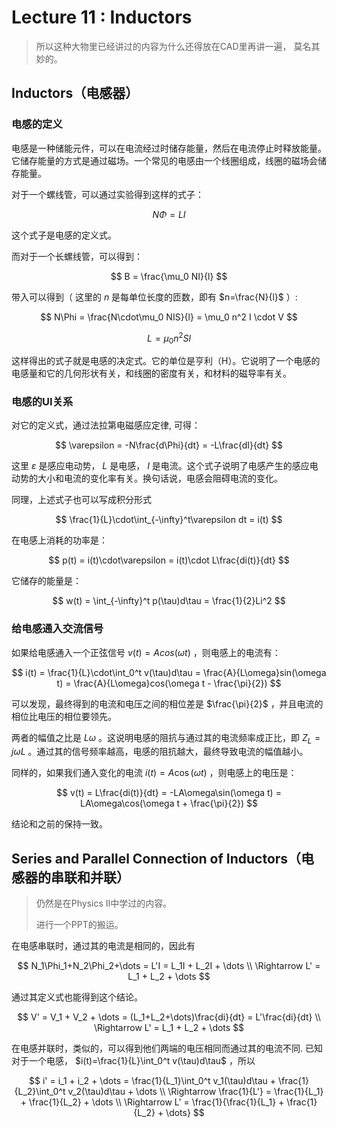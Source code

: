 # Lecture 11 : Inductors

> 所以这种大物里已经讲过的内容为什么还得放在CAD里再讲一遍，
> 莫名其妙的。

## Inductors（电感器）

### 电感的定义

电感是一种储能元件，可以在电流经过时储存能量，然后在电流停止时释放能量。它储存能量的方式是通过磁场。一个常见的电感由一个线圈组成，线圈的磁场会储存能量。

对于一个螺线管，可以通过实验得到这样的式子：

$$
N\Phi = LI
$$

这个式子是电感的定义式。

而对于一个长螺线管，可以得到：

$$
B = \frac{\mu_0 NI}{l}
$$

带入可以得到（ 这里的 $n$ 是每单位长度的匝数，即有 $n=\frac{N}{l}$ ）:

$$
N\Phi = \frac{N\cdot\mu_0 NIS}{l} = \mu_0 n^2 I \cdot V
$$

$$
L = \mu_0 n^2 Sl
$$

这样得出的式子就是电感的决定式。它的单位是亨利（H）。它说明了一个电感的电感量和它的几何形状有关，和线圈的密度有关，和材料的磁导率有关。

### 电感的UI关系

对它的定义式，通过法拉第电磁感应定律, 可得：

$$
\varepsilon = -N\frac{d\Phi}{dt} = -L\frac{dI}{dt}
$$

这里 $\varepsilon$ 是感应电动势， $L$ 是电感， $I$ 是电流。这个式子说明了电感产生的感应电动势的大小和电流的变化率有关。换句话说，电感会阻碍电流的变化。

同理，上述式子也可以写成积分形式

$$
\frac{1}{L}\cdot\int_{-\infty}^t\varepsilon dt = i(t)
$$

在电感上消耗的功率是：

$$
p(t) = i(t)\cdot\varepsilon = i(t)\cdot L\frac{di(t)}{dt}
$$

它储存的能量是：

$$
w(t) = \int_{-\infty}^t p(\tau)d\tau = \frac{1}{2}Li^2
$$

### 给电感通入交流信号

如果给电感通入一个正弦信号 $v(t) = Acos(\omega t)$ ，则电感上的电流有：

$$
i(t) = \frac{1}{L}\cdot\int_0^t v(\tau)d\tau = \frac{A}{L\omega}sin(\omega t) = \frac{A}{L\omega}cos(\omega t - \frac{\pi}{2})
$$

可以发现，最终得到的电流和电压之间的相位差是 $\frac{\pi}{2}$ ，并且电流的相位比电压的相位要领先。

两者的幅值之比是 $L\omega$ 。这说明电感的阻抗与通过其的电流频率成正比，即 $Z_L = j\omega L$ 。通过其的信号频率越高，电感的阻抗越大，最终导致电流的幅值越小。

同样的，如果我们通入变化的电流 $i(t) = A\cos(\omega t)$ ，则电感上的电压是：

$$
v(t) = L\frac{di(t)}{dt} = -LA\omega\sin(\omega t) = LA\omega\cos(\omega t + \frac{\pi}{2})
$$

结论和之前的保持一致。

## Series and Parallel Connection of Inductors（电感器的串联和并联）

> 仍然是在Physics II中学过的内容。
> 
> 进行一个PPT的搬运。

在电感串联时，通过其的电流是相同的，因此有

$$
N_1\Phi_1+N_2\Phi_2+\dots = L'I = L_1I + L_2I + \dots \\
\Rightarrow L' = L_1 + L_2 + \dots
$$

通过其定义式也能得到这个结论。

$$
V' = V_1 + V_2 + \dots = (L_1+L_2+\dots)\frac{di}{dt} = L'\frac{di}{dt} \\
\Rightarrow L' = L_1 + L_2 + \dots
$$

在电感并联时，类似的，可以得到他们两端的电压相同而通过其的电流不同. 已知对于一个电感， $i(t)=\frac{1}{L}\int_0^t v(\tau)d\tau$ ，所以

$$
i' = i_1 + i_2 + \dots = \frac{1}{L_1}\int_0^t v_1(\tau)d\tau + \frac{1}{L_2}\int_0^t v_2(\tau)d\tau + \dots \\
\Rightarrow \frac{1}{L'} = \frac{1}{L_1} + \frac{1}{L_2} + \dots    \\
\Rightarrow L' = \frac{1}{\frac{1}{L_1} + \frac{1}{L_2} + \dots}
$$